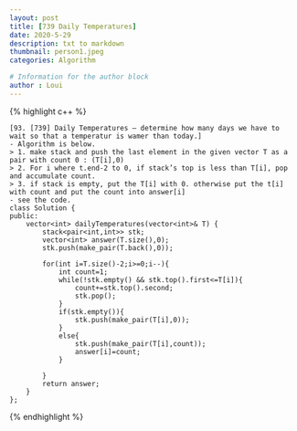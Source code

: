 ```yaml
---
layout: post
title: [739 Daily Temperatures]
date: 2020-5-29
description: txt to markdown
thumbnail: person1.jpeg
categories: Algorithm

# Information for the author block
author : Loui
---
```


{% highlight c++ %}

	﻿[93. [739] Daily Temperatures – determine how many days we have to wait so that a temperatur is wamer than today.]
	- Algorithm is below.
	> 1. make stack and push the last element in the given vector T as a pair with count 0 : (T[i],0)
	> 2. For i where t.end-2 to 0, if stack’s top is less than T[i], pop and accumulate count.
	> 3. if stack is empty, put the T[i] with 0. otherwise put the t[i] with count and put the count into answer[i]
	- see the code.
	class Solution {
	public:
	    vector<int> dailyTemperatures(vector<int>& T) {
	        stack<pair<int,int>> stk;
	        vector<int> answer(T.size(),0);
	        stk.push(make_pair(T.back(),0));
	        
	        for(int i=T.size()-2;i>=0;i--){
	            int count=1;
	            while(!stk.empty() && stk.top().first<=T[i]){
	                count+=stk.top().second;
	                stk.pop();
	            }
	            if(stk.empty()){
	                stk.push(make_pair(T[i],0));
	            }
	            else{
	                stk.push(make_pair(T[i],count));
	                answer[i]=count;
	            }
	            
	        }
	        return answer;
	    }
	};
	
{% endhighlight %}

